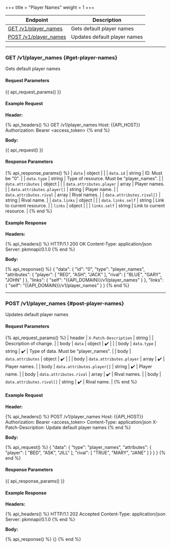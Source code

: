 +++
title = "Player Names"
weight = 1
+++

| Endpoint                                    | Description                  |
|---------------------------------------------|------------------------------|
| [GET /v1/player_names](#get-player-names)   | Gets default player names    |
| [POST /v1/player_names](#post-player-names) | Updates default player names |

---

### GET /v1/player_names {#get-player-names}

Gets default player names

#### Request Parameters

{{ api_request_params() }}

#### Example Request

**Header:**

{% api_headers() %}
GET /v1/player_names
Host: {{API_HOST}}
Authorization: Bearer <access_token>
{% end %}

**Body:**

{{ api_request() }}

#### Response Parameters

{% api_response_params() %}
| `data`                     | object |                                           |
| `data.id`                  | string | ID. Must be "0".                          |
| `data.type`                | string | Type of resource. Must be "player_names". |
| `data.attributes`          | object |                                           |
| `data.attributes.player`   | array  | Player names.                             |
| `data.attributes.player[]` | string | Player name.                              |
| `data.attributes.rival`    | array  | Rival names.                              |
| `data.attributes.rival[]`  | string | Rival name.                               |
| `data.links`               | object |                                           |
| `data.links.self`          | string | Link to current resource.                 |
| `links`                    | object |                                           |
| `links.self`               | string | Link to current resource.                 |
{% end %}

#### Example Response

**Headers:**

{% api_headers() %}
HTTP/1.1 200 OK
Content-Type: application/json
Server: pkmnapi/0.1.0
{% end %}

**Body:**

{% api_response() %}
{
    "data": {
        "id": "0",
        "type": "player_names",
        "attributes": {
            "player": [
                "RED",
                "ASH",
                "JACK"
            ],
            "rival": [
                "BLUE",
                "GARY",
                "JOHN"
            ]
        },
        "links": {
            "self": "{{API_DOMAIN}}/v1/player_names"
        }
    },
    "links": {
        "self": "{{API_DOMAIN}}/v1/player_names"
    }
}
{% end %}

---

### POST /v1/player_names {#post-player-names}

Updates default player names

#### Request Parameters

{% api_request_params() %}
| header | `X-Patch-Description`      | string |   | Description of change.                |
| body   | `data`                     | object | ✔️ |                                       |
| body   | `data.type`                | string | ✔️ | Type of data. Must be "player_names". |
| body   | `data.attributes`          | object | ✔️ |                                       |
| body   | `data.attributes.player`   | array  | ✔️ | Player names.                         |
| body   | `data.attributes.player[]` | string | ✔️ | Player name.                          |
| body   | `data.attributes.rival`    | array  | ✔️ | Rival names.                          |
| body   | `data.attributes.rival[]`  | string | ✔️ | Rival name.                           |
{% end %}

#### Example Request

**Header:**

{% api_headers() %}
POST /v1/player_names
Host: {{API_HOST}}
Authorization: Bearer <access_token>
Content-Type: application/json
X-Patch-Description: Update default player names
{% end %}

**Body:**

{% api_request() %}
{
    "data": {
        "type": "player_names",
        "attributes": {
            "player": [
                "BED",
                "ASK",
                "JILL"
            ],
            "rival": [
                "TRUE",
                "MARY",
                "JANE"
            ]
        }
    }
}
{% end %}

#### Response Parameters

{{ api_response_params() }}

#### Example Response

**Headers:**

{% api_headers() %}
HTTP/1.1 202 Accepted
Content-Type: application/json
Server: pkmnapi/0.1.0
{% end %}

**Body:**

{% api_response() %}
{}
{% end %}
